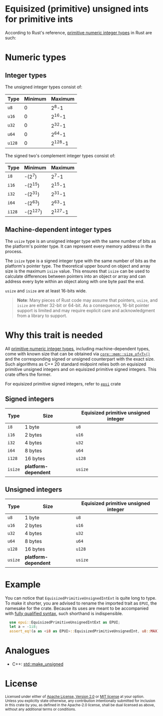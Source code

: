 # Equisized (primitive) unsigned ints for primitive ints

According to Rust's reference, [primitive numeric integer types][primitive numeric type] in Rust are such:

# Numeric types

## Integer types

The unsigned integer types consist of:

Type   | Minimum | Maximum
-------|---------|-------------------
`u8`   | 0       | 2<sup>8</sup>-1
`u16`  | 0       | 2<sup>16</sup>-1
`u32`  | 0       | 2<sup>32</sup>-1
`u64`  | 0       | 2<sup>64</sup>-1
`u128` | 0       | 2<sup>128</sup>-1

The signed two's complement integer types consist of:

Type   | Minimum            | Maximum
-------|--------------------|-------------------
`i8`   | -(2<sup>7</sup>)   | 2<sup>7</sup>-1
`i16`  | -(2<sup>15</sup>)  | 2<sup>15</sup>-1
`i32`  | -(2<sup>31</sup>)  | 2<sup>31</sup>-1
`i64`  | -(2<sup>63</sup>)  | 2<sup>63</sup>-1
`i128` | -(2<sup>127</sup>) | 2<sup>127</sup>-1

## Machine-dependent integer types

The `usize` type is an unsigned integer type with the same number of bits as the
platform's pointer type. It can represent every memory address in the process.

The `isize` type is a signed integer type with the same number of bits as the
platform's pointer type. The theoretical upper bound on object and array size
is the maximum `isize` value. This ensures that `isize` can be used to calculate
differences between pointers into an object or array and can address every byte
within an object along with one byte past the end.

`usize` and `isize` are at least 16-bits wide.

> **Note**: Many pieces of Rust code may assume that pointers, `usize`, and
> `isize` are either 32-bit or 64-bit. As a consequence, 16-bit
> pointer support is limited and may require explicit care and acknowledgment
> from a library to support.

# Why this trait is needed

All [primitive numeric integer types][primitive numeric type], including machine-dependent types, come with known size that can be obtained via [`core::mem::size_of<T>()`][core::mem::size_of] and the corresponding signed or unsigned counterpart with the exact size. Such algorithms as C++ 20 standard midpoint relies both on equisized primitive unsigned integers and on equisized primitive signed integers. This crate offers the former.

For equisized primitive signed integers, refer to [`epsi`](https://crates.io/crates/epsi) crate

## Signed integers

Type    | Size                   | Equisized primitive unsigned integer 
--------|------------------------|-------------------------------------
`i8`    | 1 byte                 | `u8`                              
`i16`   | 2 bytes                | `u16`                             
`i32`   | 4 bytes                | `u32`                             
`i64`   | 8 bytes                | `u64`                             
`i128`  | 16 bytes               | `u128`                            
`isize` | **platform-dependent** | `usize`

## Unsigned integers

Type    | Size                   | Equisized primitive unsigned integer 
--------|------------------------|-------------------------------------
`u8`    | 1 byte                 | `u8`                              
`u16`   | 2 bytes                | `u16`                             
`u32`   | 4 bytes                | `u32`                             
`u64`   | 8 bytes                | `u64`                             
`u128`  | 16 bytes               | `u128`                            
`usize` | **platform-dependent** | `usize`

# Example

You can notice that `EquisizedPrimitiveUnsignedIntExt` is quite long to type. To make it shorter, you are advised to rename the imported trait as `EPUI`, the namesake for the crate. Because its uses are meant to be accompanied with [fully qualified syntax](https://doc.rust-lang.org/book/ch19-03-advanced-traits.html#fully-qualified-syntax-for-disambiguation-calling-methods-with-the-same-name), such shorthand is indispensible.

```rust
  use epui::EquisizedPrimitiveUnsignedIntExt as EPUI;
  let a = -1i8;
  assert_eq!(a as <i8 as EPUI>::EquisizedPrimitiveUnsignedInt, u8::MAX);
```

# Analogues

* C++: [std::make_unsigned](https://en.cppreference.com/w/cpp/types/make_unsigned)

# License

<sup>
Licensed under either of <a href="LICENSE-APACHE">Apache License, Version
2.0</a> or <a href="LICENSE-MIT">MIT license</a> at your option.
</sup>

<br>

<sub>
Unless you explicitly state otherwise, any contribution intentionally submitted
for inclusion in this crate by you, as defined in the Apache-2.0 license, shall
be dual licensed as above, without any additional terms or conditions.
</sub>

[primitive numeric type]: https://doc.rust-lang.org/reference/types/numeric.html
[core::mem::size_of]: https://doc.rust-lang.org/stable/core/mem/fn.size_of.html